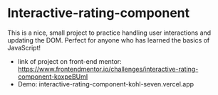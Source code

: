 # Interactive-rating-component
This is a nice, small project to practice handling user interactions and updating the DOM. Perfect for anyone who has learned the basics of JavaScript!
- link of project on front-end mentor: https://www.frontendmentor.io/challenges/interactive-rating-component-koxpeBUmI
- Demo: interactive-rating-component-kohl-seven.vercel.app
